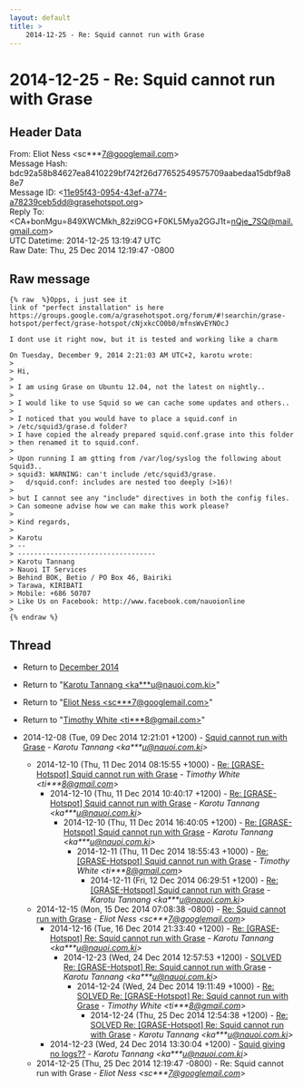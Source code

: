 ```yaml
---
layout: default
title: >
    2014-12-25 - Re: Squid cannot run with Grase
---
```


# 2014-12-25 - Re: Squid cannot run with Grase

## Header Data

From: Eliot Ness \<sc***7@googlemail.com\><br>
Message Hash: bdc92a58b84627ea8410229bf742f26d77652549575709aabedaa15dbf9a88e7<br>
Message ID: \<11e95f43-0954-43ef-a774-a78239ceb5dd@grasehotspot.org\><br>
Reply To: \<CA+bonMgu=849XWCMkh_82zi9CG+F0KL5Mya2GGJ1t=nQje_7SQ@mail.gmail.com\><br>
UTC Datetime: 2014-12-25 13:19:47 UTC<br>
Raw Date: Thu, 25 Dec 2014 12:19:47 -0800<br>

## Raw message

```
{% raw  %}Opps, i just see it
link of "perfect installation" is here 
https://groups.google.com/a/grasehotspot.org/forum/#!searchin/grase-hotspot/perfect/grase-hotspot/cNjxkcCO0b0/mfnsWvEYNOcJ

I dont use it right now, but it is tested and working like a charm

On Tuesday, December 9, 2014 2:21:03 AM UTC+2, karotu wrote:
>
> Hi, 
>
> I am using Grase on Ubuntu 12.04, not the latest on nightly.. 
>
> I would like to use Squid so we can cache some updates and others.. 
>
> I noticed that you would have to place a squid.conf in 
> /etc/squid3/grase.d folder? 
> I have copied the already prepared squid.conf.grase into this folder 
> then renamed it to squid.conf. 
>
> Upon running I am gtting from /var/log/syslog the following about Squid3.. 
> squid3: WARNING: can't include /etc/squid3/grase. 
>   d/squid.conf: includes are nested too deeply (>16)! 
>
> but I cannot see any "include" directives in both the config files. 
> Can someone advise how we can make this work please? 
>
> Kind regards, 
>
> Karotu 
> -- 
> ---------------------------------- 
> Karotu Tannang 
> Nauoi IT Services 
> Behind BOK, Betio / PO Box 46, Bairiki 
> Tarawa, KIRIBATI 
> Mobile: +686 50707 
> Like Us on Facebook: http://www.facebook.com/nauoionline 
>
{% endraw %}
```

## Thread

+ Return to [December 2014](/archive/2014/12)

+ Return to "[Karotu Tannang <ka***u<span>@</span>nauoi.com.ki>](/authors/ka___u_at_nauoi_com_ki)"
+ Return to "[Eliot Ness <sc***7<span>@</span>googlemail.com>](/authors/sc___7_at_googlemail_com)"
+ Return to "[Timothy White <ti***8<span>@</span>gmail.com>](/authors/ti___8_at_gmail_com)"

+ 2014-12-08 (Tue, 09 Dec 2014 12:21:01 +1200) - [Squid cannot run with Grase](/archive/2014/12/c2739ade8c6e8b21a02d773191fae439a2e205610245b89bbc674c4cc8db191d) - _Karotu Tannang \<ka***u@nauoi.com.ki\>_
  + 2014-12-10 (Thu, 11 Dec 2014 08:15:55 +1000) - [Re: [GRASE-Hotspot] Squid cannot run with Grase](/archive/2014/12/29099855a750bef03c6b735eae93f53ccf3ca6eaf3a665ef89674d2d51be4abe) - _Timothy White \<ti***8@gmail.com\>_
    + 2014-12-10 (Thu, 11 Dec 2014 10:40:17 +1200) - [Re: [GRASE-Hotspot] Squid cannot run with Grase](/archive/2014/12/c56d6b0ec7b6a1b8f64e3376f4b160b78bb9cd9fc2e5d0a0ac6e4d3bcaf1d18e) - _Karotu Tannang \<ka***u@nauoi.com.ki\>_
      + 2014-12-10 (Thu, 11 Dec 2014 16:40:05 +1200) - [Re: [GRASE-Hotspot] Squid cannot run with Grase](/archive/2014/12/c91363bf713fe800d92b3f37407ee3cccde48a90df9620356fda7f69c6466d14) - _Karotu Tannang \<ka***u@nauoi.com.ki\>_
        + 2014-12-11 (Thu, 11 Dec 2014 18:55:43 +1000) - [Re: [GRASE-Hotspot] Squid cannot run with Grase](/archive/2014/12/6ae26563193f929d08d7261010ec0974e2e1880bf3cf696838d7602a036e862a) - _Timothy White \<ti***8@gmail.com\>_
          + 2014-12-11 (Fri, 12 Dec 2014 06:29:51 +1200) - [Re: [GRASE-Hotspot] Squid cannot run with Grase](/archive/2014/12/7f5ce4b191531afbf56695956eddb1c49947dd6c3c289be7d58b991b8ef8e7ac) - _Karotu Tannang \<ka***u@nauoi.com.ki\>_
  + 2014-12-15 (Mon, 15 Dec 2014 07:08:38 -0800) - [Re: Squid cannot run with Grase](/archive/2014/12/75242ff8696018f902f645ae070366246bf6e20e00135cebd014af9d2d3d02f6) - _Eliot Ness \<sc***7@googlemail.com\>_
    + 2014-12-16 (Tue, 16 Dec 2014 21:33:40 +1200) - [Re: [GRASE-Hotspot] Re: Squid cannot run with Grase](/archive/2014/12/5c1b8a455d4e9de0d703da8e2d2d1272980be60bd819d71725b163a4f55eb8ec) - _Karotu Tannang \<ka***u@nauoi.com.ki\>_
      + 2014-12-23 (Wed, 24 Dec 2014 12:57:53 +1200) - [SOLVED Re: [GRASE-Hotspot] Re: Squid cannot run with Grase](/archive/2014/12/06f48fd4105dc2ba09c1af060ef1f96d1e61d6f6c66508d32d3cff44ef2b5775) - _Karotu Tannang \<ka***u@nauoi.com.ki\>_
        + 2014-12-24 (Wed, 24 Dec 2014 19:11:49 +1000) - [Re: SOLVED Re: [GRASE-Hotspot] Re: Squid cannot run with Grase](/archive/2014/12/ee8a79ddf21a69c49f3330e331999330f213053de9ee25f40bf4eab9837607fa) - _Timothy White \<ti***8@gmail.com\>_
          + 2014-12-24 (Thu, 25 Dec 2014 12:54:38 +1200) - [Re: SOLVED Re: [GRASE-Hotspot] Re: Squid cannot run with Grase](/archive/2014/12/ddce2862b3a9e3dcfdfa5793336230a541cb5170e36fb8546742b240847680df) - _Karotu Tannang \<ka***u@nauoi.com.ki\>_
    + 2014-12-23 (Wed, 24 Dec 2014 13:30:04 +1200) - [Squid giving no logs??](/archive/2014/12/ce056b713254ccaa46767acd7260ef09e0f3066fbc1f8033e254b0286871c771) - _Karotu Tannang \<ka***u@nauoi.com.ki\>_
  + 2014-12-25 (Thu, 25 Dec 2014 12:19:47 -0800) - Re: Squid cannot run with Grase - _Eliot Ness \<sc***7@googlemail.com\>_

